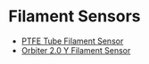 # Filament Sensors

- [PTFE Tube Filament Sensor](https://github.com/HelgeKeck/rome/tree/main/cad/stl/filament_sensors/inline_sensor)
- [Orbiter 2.0 Y Filament Sensor](https://github.com/HelgeKeck/rome/tree/main/cad/stl/filament_sensors/orbiter_2_0_y_sensor)
